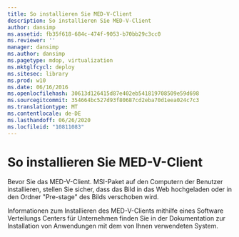 ```yaml
---
title: So installieren Sie MED-V-Client
description: So installieren Sie MED-V-Client
author: dansimp
ms.assetid: fb35f618-684c-474f-9053-b70bb29c3cc0
ms.reviewer: ''
manager: dansimp
ms.author: dansimp
ms.pagetype: mdop, virtualization
ms.mktglfcycl: deploy
ms.sitesec: library
ms.prod: w10
ms.date: 06/16/2016
ms.openlocfilehash: 30613d126415d87e402eb541819708509e59d698
ms.sourcegitcommit: 354664bc527d93f80687cd2eba70d1eea024c7c3
ms.translationtype: MT
ms.contentlocale: de-DE
ms.lasthandoff: 06/26/2020
ms.locfileid: "10811083"
---
```

# So installieren Sie MED-V-Client


Bevor Sie das MED-V-Client. MSI-Paket auf den Computern der Benutzer installieren, stellen Sie sicher, dass das Bild in das Web hochgeladen oder in den Ordner "Pre-stage" des Bilds verschoben wird.

Informationen zum Installieren des MED-V-Clients mithilfe eines Software Verteilungs Centers für Unternehmen finden Sie in der Dokumentation zur Installation von Anwendungen mit dem von Ihnen verwendeten System.

 

 





